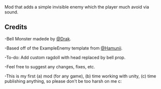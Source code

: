 Mod that adds a simple invisible enemy which the player much avoid via sound.
## Credits

-Bell Monster madede by [@Drak]().

-Based off of the ExampleEnemy template from [@Hamunii](https://github.com/Hamunii/LC-ExampleEnemy).

-To-do: Add custom ragdoll with head replaced by bell prop.

-Feel free to suggest any changes, fixes, etc. 

-This is my first (a) mod (for any game), (b) time working with unity, (c) time publishing anything, so please don't be too harsh on me c: